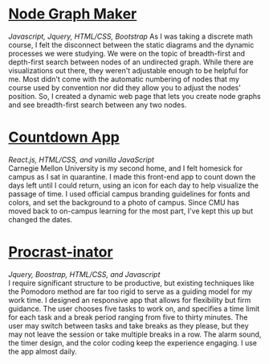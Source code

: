 # [Node Graph Maker](https://meeraray.github.io/node-graph-copy/)
_Javascript, Jquery, HTML/CSS, Bootstrap_
As I was taking a discrete math course, I felt the disconnect between the static diagrams and the dynamic processes we were studying. We were on the topic of breadth-first and depth-first search between nodes of an undirected graph. While there are visualizations out there, they weren't adjustable enough to be helpful for me. Most didn't come with the automatic numbering of nodes that my course used by convention nor did they allow you to adjust the nodes' position. So, I created a dynamic web page that lets you create node graphs and see breadth-first search between any two nodes.


# [Countdown App](https://meeraray.github.io/countdown/)
_React.js, HTML/CSS, and vanilla JavaScript_  
Carnegie Mellon University is my second home, and I felt homesick for campus as I sat in quarantine. I made this front-end app to count down the days left until I could return, using an icon for each day to help visualize the passage of time. I used official campus branding guidelines for fonts and colors, and set the background to a photo of campus. Since CMU has moved back to on-campus learning for the most part, I've kept this up but changed the dates.


# [Procrast-inator](https://meeraray.github.io/procrast-inator/)
_Jquery, Boostrap, HTML/CSS, and Javascript_  
I require significant structure to be productive, but existing techniques like the Pomodoro method are far too rigid to serve as a guiding model for my work time. I designed an responsive app that allows for flexibility but firm guidance. The user chooses five tasks to work on, and specifies a time limit for each task and a break period ranging from five to thirty minutes. The user may switch between tasks and take breaks as they please, but they may not leave the session or take multiple breaks in a row. The alarm sound, the timer design, and the color coding keep the experience engaging. I use the app almost daily.
